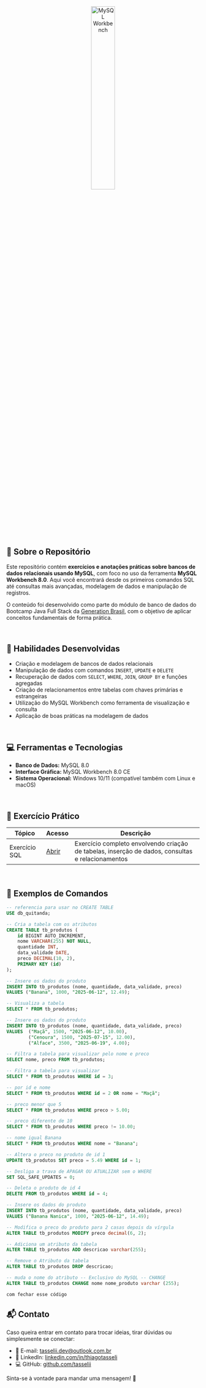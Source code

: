 
<div align="center">
	<img src="https://github.com/user-attachments/assets/697e3d6a-d164-4227-a877-a35d2c319e4b" title="MySQL Workbench" width="35%"/>
</div>
<br />


## 📖 Sobre o Repositório

Este repositório contém **exercícios e anotações práticas sobre bancos de dados relacionais usando MySQL**, com foco no uso da ferramenta **MySQL Workbench 8.0**. Aqui você encontrará desde os primeiros comandos SQL até consultas mais avançadas, modelagem de dados e manipulação de registros.

O conteúdo foi desenvolvido como parte do módulo de banco de dados do Bootcamp Java Full Stack da [Generation Brasil](https://brazil.generation.org/), com o objetivo de aplicar conceitos fundamentais de forma prática.

<br />

## 🧠 Habilidades Desenvolvidas

- Criação e modelagem de bancos de dados relacionais  
- Manipulação de dados com comandos `INSERT`, `UPDATE` e `DELETE`  
- Recuperação de dados com `SELECT`, `WHERE`, `JOIN`, `GROUP BY` e funções agregadas  
- Criação de relacionamentos entre tabelas com chaves primárias e estrangeiras  
- Utilização do MySQL Workbench como ferramenta de visualização e consulta  
- Aplicação de boas práticas na modelagem de dados  

<br />

## 💻 Ferramentas e Tecnologias

- **Banco de Dados:** MySQL 8.0  
- **Interface Gráfica:** MySQL Workbench 8.0 CE  
- **Sistema Operacional:** Windows 10/11 (compatível também com Linux e macOS)  

<br />

## 🧪 Exercício Prático

| Tópico                 | Acesso                                                       | Descrição                                                      |
| --------------------- | ------------------------------------------------------------ | -------------------------------------------------------------- |
| Exercício SQL         | [Abrir](https://github.com/tasselii/mysql-exercicio)         | Exercício completo envolvendo criação de tabelas, inserção de dados, consultas e relacionamentos |


<br />

## 📝 Exemplos de Comandos

```sql
-- referencia para usar no CREATE TABLE
USE db_quitanda;

-- Cria a tabela com os atributos
CREATE TABLE tb_produtos (
    id BIGINT AUTO_INCREMENT,
    nome VARCHAR(255) NOT NULL,
    quantidade INT,
    data_validade DATE,
    preco DECIMAL(10, 2),
    PRIMARY KEY (id)
);

-- Insere os dados do produto
INSERT INTO tb_produtos (nome, quantidade, data_validade, preco)
VALUES ("Banana", 1000, "2025-06-12", 12.49);

-- Visualiza a tabela
SELECT * FROM tb_produtos;

-- Insere os dados do produto
INSERT INTO tb_produtos (nome, quantidade, data_validade, preco)
VALUES 	("Maçã", 1500, "2025-06-12", 10.00),
		("Cenoura", 1500, "2025-07-15", 12.00),
        ("Alface", 3500, "2025-06-19", 4.00);

-- Filtra a tabela para visualizar pelo nome e preco
SELECT nome, preco FROM tb_produtos;

-- Filtra a tabela para visualizar
SELECT * FROM tb_produtos WHERE id = 3;

-- por id e nome
SELECT * FROM tb_produtos WHERE id = 2 OR nome = "Maçã";

-- preco menor que 5
SELECT * FROM tb_produtos WHERE preco > 5.00;

-- preco diferente de 10
SELECT * FROM tb_produtos WHERE preco != 10.00;

-- nome igual Banana
SELECT * FROM tb_produtos WHERE nome = "Banana";

-- Altera o preco no produto de id 1
UPDATE tb_produtos SET preco = 5.49 WHERE id = 1;

-- Desliga a trava de APAGAR OU ATUALIZAR sem o WHERE
SET SQL_SAFE_UPDATES = 0;

-- Deleta o produto de id 4
DELETE FROM tb_produtos WHERE id = 4;

-- Insere os dados do produto
INSERT INTO tb_produtos (nome, quantidade, data_validade, preco)
VALUES ("Banana Nanica", 1000, "2025-06-12", 14.49);

-- Modifica o preco do produto para 2 casas depois da vírgula
ALTER TABLE tb_produtos MODIFY preco decimal(6, 2);

-- Adiciona um atributo da tabela
ALTER TABLE tb_produtos ADD descricao varchar(255);

-- Remove o Atributo da tabela
ALTER TABLE tb_produtos DROP descricao;

-- muda o nome do atributo -- Exclusivo do MySQL -- CHANGE
ALTER TABLE tb_produtos CHANGE nome nome_produto varchar (255);

com fechar esse código
```

## 📬 Contato

Caso queira entrar em contato para trocar ideias, tirar dúvidas ou simplesmente se conectar:

- 📧 E-mail: [tasselii.dev@outlook.com.br](mailto:tasselii.dev@outlook.com.br)
- 💼 LinkedIn: [linkedin.com/in/thiagotasseli](https://www.linkedin.com/in/thiagotasseli-tech/)
- 💻 GitHub: [github.com/tasselii](https://github.com/tasselii)

Sinta-se à vontade para mandar uma mensagem! 🚀
